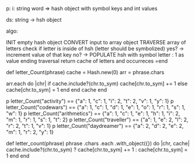 

p:
i: string word     => hash object with symbol keys and int values

ds: string -> hsh object

algo: 

INIT empty hash object
CONVERT input to array object
TRAVERSE array of letters
  check if letter is inside of hsh (letter should be symbolized)
    yes? -> increment value of that key
    no? -> POPULATE hsh with symbol letter : 1 as value
  ending traversal
return cache of letters and occurreces
=end

def letter_Count(phrase)
  cache = Hash.new(0)
  arr = phrase.chars
  
  arr.each do |chr|
    if cache.include?(chr.to_sym)
      cache[chr.to_sym] += 1
    else
      cache[chr.to_sym] = 1
    end
  end
  cache
end

p letter_Count("activity") == {"a": 1, "c": 1, "i": 2, "t": 2, "v": 1, "y": 1}
p letter_Count("codewars") == {"a": 1, "c": 1, "d": 1, "e": 1, "o": 1, "r": 1, "s": 1, "w": 1}
p letter_Count("arithmetics") == {"a": 1, "c": 1, "e": 1, "h": 1, "i": 2, "m": 1, "r": 1, "s": 1, "t": 2}
p letter_Count("traveller") == {"a": 1, "e": 2, "l": 2, "r": 2, "t": 1, "v": 1}
p letter_Count("daydreamer") == {"a": 2, "d": 2, "e": 2, "m": 1, "r": 2, "y": 1}

def letter_count(phrase)
  phrase
    .chars
    .each
    .with_object({}) do |chr, cache|
      cache.include?(chr.to_sym) ? cache[chr.to_sym] += 1 : cache[chr.to_sym] = 1
    end
end